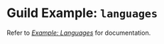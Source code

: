# Guild Example: `languages`

Refer to [*Example: Languages*](https://my.guild.ai/examples/languages) for documentation.

